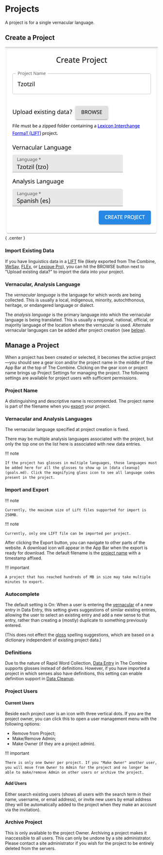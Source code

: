 # Projects

A project is for a single vernacular language.

## Create a Project

![Create Project - Tzotzil](images/projectCreateTzotzil.png){ .center }

### Import Existing Data

If you have linguistics data in a [LIFT](https://software.sil.org/lifttools) file (likely exported from The Combine,
[WeSay](https://software.sil.org/wesay), [FLEx](https://software.sil.org/fieldworks), or
[Lexique Pro](software.sil.org/lexiquepro)), you can hit the BROWSE button next to "Upload existing data?" to import the
data into your project.

### Vernacular, Analysis Language

The _vernacular language_ is the language for which words are being collected. This is usually a local, indigenous,
minority, autochthonous, heritage, or endangered language or dialect.

The _analysis language_ is the primary language into which the vernacular language is being translated. This is usually
a regional, national, official, or majority language of the location where the vernacular is used. Alternate vernacular
languages can be added after project creation (see [below](#vernacular-and-analysis-languages)).

## Manage a Project

When a project has been created or selected, it becomes the active project—you should see a gear icon and/or the project
name in the middle of the App Bar at the top of The Combine. Clicking on the gear icon or project name brings up Project
Settings for managing the project. The following settings are available for project users with sufficient permissions.

### Project Name

A distinguishing and descriptive name is recommended. The project name is part of the filename when you
[export](#import-and-export) your project.

### Vernacular and Analysis Languages

The vernacular language specified at project creation is fixed.

There may be multiple analysis languages associated with the project, but only the top one on the list here is
associated with new data entries.

!!! note

    If the project has glosses in multiple languages, those languages must be added here for all the glosses to show up in [data cleanup](goals.md). Click the magnifying glass icon to see all language codes present in the project.

### Import and Export

!!! note

    Currently, the maximum size of Lift files supported for import is 250MB.

!!! note

    Currently, only one LIFT file can be imported per project.

After clicking the Export button, you can navigate to other parts of the website. A download icon will appear in the App
Bar when the export is ready for download. The default filename is the [project name](#project-name) with a timestamp
affixed.

!!! important

    A project that has reached hundreds of MB in size may take multiple minutes to export.

### Autocomplete

The default setting is On: When a user is entering the [vernacular](dataEntry.md#vernacular) of a new entry in Data
Entry, this setting gives suggestions of similar existing entries, allowing the user to select an existing entry and add
a new sense to that entry, rather than creating a (mostly) duplicate to something previously entered.

(This does not effect the [gloss](dataEntry.md#gloss) spelling suggestions, which are based on a dictionary independent
of existing project data.)

### Definitions

Due to the nature of Rapid Word Collection, [Data Entry](dataEntry.md) in The Combine supports glosses instead of
definitions. However, if you have imported a project in which senses also have definitions, this setting can enable
definition support in [Data Cleanup](goals.md).

### Project Users

#### Current Users

Beside each project user is an icon with three vertical dots. If you are the project owner, you can click this to open a
user management menu with the following options:

- Remove from Project;
- Make/Remove Admin;
- Make Owner (if they are a project admin).

!!! important

    There is only one Owner per project. If you "Make Owner" another user, you will move from Owner to Admin for the project and no longer be able to make/remove Admin on other users or archive the project.

#### Add Users

Either search existing users (shows all users with the search term in their name, username, or email address), or invite
new users by email address (they will be automatically added to the project when they make an account via the
invitation).

### Archive Project

This is only available to the project Owner. Archiving a project makes it inaccessible to all users. This can only be
undone by a site administrator. Please contact a site administrator if you wish for the project to be entirely deleted
from the servers.
